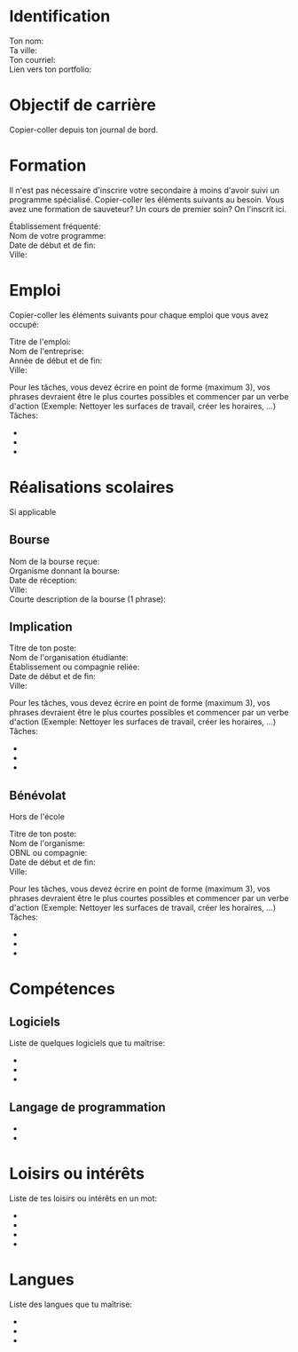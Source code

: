 # Identification
Ton nom:     
Ta ville:     
Ton courriel:     
Lien vers ton portfolio:     

# Objectif de carrière
Copier-coller depuis ton journal de bord. 


# Formation
Il n'est pas nécessaire d'inscrire votre secondaire à moins d'avoir suivi un programme spécialisé. Copier-coller les éléments suivants au besoin. Vous avez une formation de sauveteur? Un cours de premier soin? On l'inscrit ici. 

Établissement fréquenté:      
Nom de votre programme:    
Date de début et de fin:     
Ville:     

# Emploi
Copier-coller les éléments suivants pour chaque emploi que vous avez occupé: 

Titre de l'emploi:     
Nom de l'entreprise:     
Année de début et de fin:      
Ville:    

Pour les tâches, vous devez écrire en point de forme (maximum 3), vos phrases devraient être le plus courtes possibles et commencer par un verbe d'action (Exemple: Nettoyer les surfaces de travail, créer les horaires, ...)    
Tâches:    

*
*
*


# Réalisations scolaires
Si applicable

## Bourse
Nom de la bourse reçue:     
Organisme donnant la bourse:     
Date de réception:     
Ville:     
Courte description de la bourse (1 phrase):     

## Implication
Titre de ton poste:     
Nom de l'organisation étudiante:     
Établissement ou compagnie reliée:     
Date de début et de fin:     
Ville:     

Pour les tâches, vous devez écrire en point de forme (maximum 3), vos phrases devraient être le plus courtes possibles et commencer par un verbe d'action (Exemple: Nettoyer les surfaces de travail, créer les horaires, ...)    
Tâches:       

* 
* 
* 

## Bénévolat
Hors de l'école

Titre de ton poste:     
Nom de l'organisme:     
OBNL ou compagnie:     
Date de début et de fin:     
Ville:     

Pour les tâches, vous devez écrire en point de forme (maximum 3), vos phrases devraient être le plus courtes possibles et commencer par un verbe d'action (Exemple: Nettoyer les surfaces de travail, créer les horaires, ...)    
Tâches:      

* 
* 
* 


# Compétences

## Logiciels  
Liste de quelques logiciels que tu maîtrise:       

*
* 
* 

## Langage de programmation    
*
*


# Loisirs ou intérêts
Liste de tes loisirs ou intérêts en un mot:     

*
*
*
* 

# Langues
Liste des langues que tu maîtrise:     

* 
* 
* 





